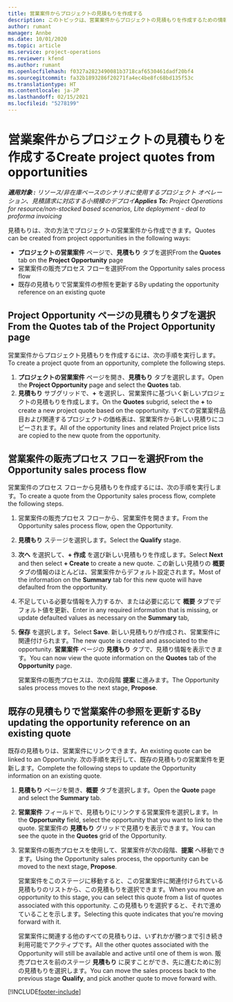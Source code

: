 ```yaml
---
title: 営業案件からプロジェクトの見積もりを作成する
description: このトピックは、営業案件からプロジェクトの見積もりを作成するための情報を提供します。
author: rumant
manager: Annbe
ms.date: 10/01/2020
ms.topic: article
ms.service: project-operations
ms.reviewer: kfend
ms.author: rumant
ms.openlocfilehash: f0327a2823490081b3718caf6530461dadf20bf4
ms.sourcegitcommit: fa32b1893286f20271fa4ec4be8fc68bd135f53c
ms.translationtype: HT
ms.contentlocale: ja-JP
ms.lasthandoff: 02/15/2021
ms.locfileid: "5278199"
---
```

# <a name="create-project-quotes-from-opportunities"></a><span data-ttu-id="87d37-103">営業案件からプロジェクトの見積もりを作成する</span><span class="sxs-lookup"><span data-stu-id="87d37-103">Create project quotes from opportunities</span></span>

<span data-ttu-id="87d37-104">_**適用対象 :** リソース/非在庫ベースのシナリオに使用するプロジェクト オペレーション、見積請求に対応する小規模のデプロイ_</span><span class="sxs-lookup"><span data-stu-id="87d37-104">_**Applies To:** Project Operations for resource/non-stocked based scenarios, Lite deployment - deal to proforma invoicing_</span></span>

<span data-ttu-id="87d37-105">見積もりは、次の方法でプロジェクトの営業案件から作成できます。</span><span class="sxs-lookup"><span data-stu-id="87d37-105">Quotes can be created from project opportunities in the following ways:</span></span>

- <span data-ttu-id="87d37-106">**プロジェクトの営業案件** ページで、**見積もり** タブを選択</span><span class="sxs-lookup"><span data-stu-id="87d37-106">From the **Quotes** tab on the **Project Opportunity** page</span></span>
- <span data-ttu-id="87d37-107">営業案件の販売プロセス フローを選択</span><span class="sxs-lookup"><span data-stu-id="87d37-107">From the Opportunity sales process flow</span></span>
- <span data-ttu-id="87d37-108">既存の見積もりで営業案件の参照を更新する</span><span class="sxs-lookup"><span data-stu-id="87d37-108">By updating the opportunity reference on an existing quote</span></span>

## <a name="from-the-quotes-tab-of-the-project-opportunity-page"></a><span data-ttu-id="87d37-109">Project Opportunity ページの見積もりタブを選択</span><span class="sxs-lookup"><span data-stu-id="87d37-109">From the Quotes tab of the Project Opportunity page</span></span>

<span data-ttu-id="87d37-110">営業案件からプロジェクト見積もりを作成するには、次の手順を実行します。</span><span class="sxs-lookup"><span data-stu-id="87d37-110">To create a project quote from an opportunity, complete the following steps.</span></span>

1. <span data-ttu-id="87d37-111">**プロジェクトの営業案件** ページを開き、**見積もり** タブを選択します。</span><span class="sxs-lookup"><span data-stu-id="87d37-111">Open the **Project Opportunity** page and select the **Quotes** tab.</span></span> 
2. <span data-ttu-id="87d37-112">**見積もり** サブグリッドで、**+** を選択し、営業案件に基づいく新しいプロジェクトの見積もりを作成します。</span><span class="sxs-lookup"><span data-stu-id="87d37-112">On the **Quotes** subgrid, select the **+** to create a new project quote based on the opportunity.</span></span> <span data-ttu-id="87d37-113">すべての営業案件品目および関連するプロジェクトの価格表は、営業案件から新しい見積りにコピーされます。</span><span class="sxs-lookup"><span data-stu-id="87d37-113">All of the opportunity lines and related Project price lists are copied to the new quote from the opportunity.</span></span>

## <a name="from-the-opportunity-sales-process-flow"></a><span data-ttu-id="87d37-114">営業案件の販売プロセス フローを選択</span><span class="sxs-lookup"><span data-stu-id="87d37-114">From the Opportunity sales process flow</span></span>

<span data-ttu-id="87d37-115">営業案件のプロセス フローから見積もりを作成するには、次の手順を実行します。</span><span class="sxs-lookup"><span data-stu-id="87d37-115">To create a quote from the Opportunity sales process flow, complete the following steps.</span></span>

1. <span data-ttu-id="87d37-116">営業案件の販売プロセス フローから、営業案件を開きます。</span><span class="sxs-lookup"><span data-stu-id="87d37-116">From the Opportunity sales process flow, open the Opportunity.</span></span>
2. <span data-ttu-id="87d37-117">**見積もり** ステージを選択します。</span><span class="sxs-lookup"><span data-stu-id="87d37-117">Select the **Qualify** stage.</span></span> 
3. <span data-ttu-id="87d37-118">**次へ** を選択して、**+ 作成** を選び新しい見積もりを作成します。</span><span class="sxs-lookup"><span data-stu-id="87d37-118">Select **Next** and then select **+ Create** to create a new quote.</span></span> <span data-ttu-id="87d37-119">この新しい見積りの **概要** タブの情報のほとんどは、営業案件からデフォルト設定されます。</span><span class="sxs-lookup"><span data-stu-id="87d37-119">Most of the information on the **Summary** tab for this new quote will have defaulted from the opportunity.</span></span> 
4. <span data-ttu-id="87d37-120">不足している必要な情報を入力するか、または必要に応じて **概要** タブでデフォルト値を更新、</span><span class="sxs-lookup"><span data-stu-id="87d37-120">Enter in any required information that is missing, or update defaulted values as necessary on the **Summary** tab,</span></span>
5. <span data-ttu-id="87d37-121">**保存** を選択します。</span><span class="sxs-lookup"><span data-stu-id="87d37-121">Select **Save**.</span></span> <span data-ttu-id="87d37-122">新しい見積もりが作成され、営業案件に関連付けられます。</span><span class="sxs-lookup"><span data-stu-id="87d37-122">The new quote is created and associated to the opportunity.</span></span> <span data-ttu-id="87d37-123">**営業案件** ページの **見積もり** タブで、見積り情報を表示できます。</span><span class="sxs-lookup"><span data-stu-id="87d37-123">You can now view the quote information on the **Quotes** tab of the **Opportunity** page.</span></span> 

   <span data-ttu-id="87d37-124">営業案件の販売プロセスは、次の段階 **提案** に進みます。</span><span class="sxs-lookup"><span data-stu-id="87d37-124">The Opportunity sales process moves to the next stage, **Propose**.</span></span>


## <a name="by-updating-the-opportunity-reference-on-an-existing-quote"></a><span data-ttu-id="87d37-125">既存の見積もりで営業案件の参照を更新する</span><span class="sxs-lookup"><span data-stu-id="87d37-125">By updating the opportunity reference on an existing quote</span></span>

<span data-ttu-id="87d37-126">既存の見積もりは、営業案件にリンクできます。</span><span class="sxs-lookup"><span data-stu-id="87d37-126">An existing quote can be linked to an Opportunity.</span></span> <span data-ttu-id="87d37-127">次の手順を実行して、既存の見積もりの営業案件を更新します。</span><span class="sxs-lookup"><span data-stu-id="87d37-127">Complete the following steps to update the Opportunity information on an existing quote.</span></span>

1. <span data-ttu-id="87d37-128">**見積もり** ページを開き、**概要** タブを選択します。</span><span class="sxs-lookup"><span data-stu-id="87d37-128">Open the **Quote** page and select the **Summary** tab.</span></span>
2. <span data-ttu-id="87d37-129">**営業案件** フィールドで、見積もりにリンクする営業案件を選択します。</span><span class="sxs-lookup"><span data-stu-id="87d37-129">In the **Opportunity** field, select the opportunity that you want to link to the quote.</span></span> <span data-ttu-id="87d37-130">営業案件の **見積もり** グリッドで見積りを表示できます。</span><span class="sxs-lookup"><span data-stu-id="87d37-130">You can see the quote in the **Quotes** grid of the Opportunity.</span></span> 
3. <span data-ttu-id="87d37-131">営業案件の販売プロセスを使用して、営業案件が次の段階、**提案** へ移動できます。</span><span class="sxs-lookup"><span data-stu-id="87d37-131">Using the Opportunity sales process, the opportunity can be moved to the next stage, **Propose**.</span></span> 

   <span data-ttu-id="87d37-132">営業案件をこのステージに移動すると、この営業案件に関連付けられている見積もりのリストから、この見積もりを選択できます。</span><span class="sxs-lookup"><span data-stu-id="87d37-132">When you move an opportunity to this stage, you can select this quote from a list of quotes associated with this opportunity.</span></span> <span data-ttu-id="87d37-133">この見積もりを選択すると、それで進めていることを示します。</span><span class="sxs-lookup"><span data-stu-id="87d37-133">Selecting this quote indicates that you're moving forward with it.</span></span>

   <span data-ttu-id="87d37-134">営業案件に関連する他のすべての見積もりは、いずれかが勝つまで引き続き利用可能でアクティブです。</span><span class="sxs-lookup"><span data-stu-id="87d37-134">All the other quotes associated with the Opportunity will still be available and active until one of them is won.</span></span> <span data-ttu-id="87d37-135">販売プロセスを前のステージ **見積もり** に戻すことができ、先に進むために別の見積もりを選択します。</span><span class="sxs-lookup"><span data-stu-id="87d37-135">You can move the sales process back to the previous stage **Qualify**, and pick another quote to move forward with.</span></span>


[!INCLUDE[footer-include](../includes/footer-banner.md)]